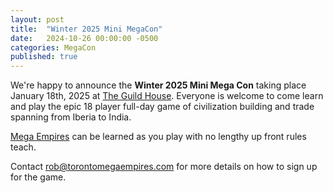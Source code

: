 ```yaml
---
layout: post
title:  "Winter 2025 Mini MegaCon"
date:   2024-10-26 00:00:00 -0500
categories: MegaCon
published: true
---
```

We're happy to announce the **Winter 2025 Mini Mega Con** taking place January 18th, 2025 at [The Guild House](https://theguildhouse.ca/). Everyone is welcome to come learn and play the epic 18 player full-day game of civilization building and trade spanning from Iberia to India. 

[Mega Empires](https://mega-empires.com) can be learned as you play with no lengthy up front rules teach. 

Contact [rob@torontomegaempires.com](mailto:rob@torontomegaempires.com) for more details on how to sign up for the game.
